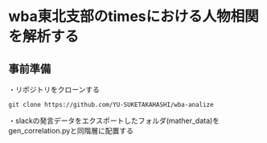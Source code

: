 # wba東北支部のtimesにおける人物相関を解析する

## 事前準備
・リポジトリをクローンする
```
git clone https://github.com/YU-SUKETAKAHASHI/wba-analize
```
・slackの発言データをエクスポートしたフォルダ(mather_data)をgen_correlation.pyと同階層に配置する
